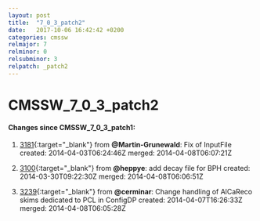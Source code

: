 ```yaml
---
layout: post
title:  "7_0_3_patch2"
date:   2017-10-06 16:42:42 +0200
categories: cmssw
relmajor: 7
relminor: 0
relsubminor: 3
relpatch: _patch2
---
```


# CMSSW_7_0_3_patch2
#### Changes since CMSSW_7_0_3_patch1:

1. [3181](http://github.com/cms-sw/cmssw/pull/3181){:target="_blank"}  from **@Martin-Grunewald**: Fix of InputFile created: 2014-04-03T06:24:46Z merged: 2014-04-08T06:07:21Z

1. [3100](http://github.com/cms-sw/cmssw/pull/3100){:target="_blank"}  from **@heppye**: add decay file for BPH created: 2014-03-30T09:22:30Z merged: 2014-04-08T06:06:51Z

1. [3239](http://github.com/cms-sw/cmssw/pull/3239){:target="_blank"}  from **@cerminar**: Change handling of AlCaReco skims dedicated to PCL in ConfigDP created: 2014-04-07T16:26:33Z merged: 2014-04-08T06:05:28Z
